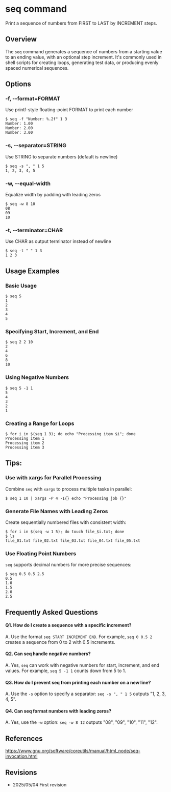 # seq command

Print a sequence of numbers from FIRST to LAST by INCREMENT steps.

## Overview

The `seq` command generates a sequence of numbers from a starting value to an ending value, with an optional step increment. It's commonly used in shell scripts for creating loops, generating test data, or producing evenly spaced numerical sequences.

## Options

### **-f, --format=FORMAT**

Use printf-style floating-point FORMAT to print each number

```console
$ seq -f "Number: %.2f" 1 3
Number: 1.00
Number: 2.00
Number: 3.00
```

### **-s, --separator=STRING**

Use STRING to separate numbers (default is newline)

```console
$ seq -s ", " 1 5
1, 2, 3, 4, 5
```

### **-w, --equal-width**

Equalize width by padding with leading zeros

```console
$ seq -w 8 10
08
09
10
```

### **-t, --terminator=CHAR**

Use CHAR as output terminator instead of newline

```console
$ seq -t " " 1 3
1 2 3 
```

## Usage Examples

### Basic Usage

```console
$ seq 5
1
2
3
4
5
```

### Specifying Start, Increment, and End

```console
$ seq 2 2 10
2
4
6
8
10
```

### Using Negative Numbers

```console
$ seq 5 -1 1
5
4
3
2
1
```

### Creating a Range for Loops

```console
$ for i in $(seq 1 3); do echo "Processing item $i"; done
Processing item 1
Processing item 2
Processing item 3
```

## Tips:

### Use with xargs for Parallel Processing

Combine `seq` with `xargs` to process multiple tasks in parallel:

```console
$ seq 1 10 | xargs -P 4 -I{} echo "Processing job {}"
```

### Generate File Names with Leading Zeros

Create sequentially numbered files with consistent width:

```console
$ for i in $(seq -w 1 5); do touch file_$i.txt; done
$ ls
file_01.txt file_02.txt file_03.txt file_04.txt file_05.txt
```

### Use Floating Point Numbers

`seq` supports decimal numbers for more precise sequences:

```console
$ seq 0.5 0.5 2.5
0.5
1.0
1.5
2.0
2.5
```

## Frequently Asked Questions

#### Q1. How do I create a sequence with a specific increment?
A. Use the format `seq START INCREMENT END`. For example, `seq 0 0.5 2` creates a sequence from 0 to 2 with 0.5 increments.

#### Q2. Can seq handle negative numbers?
A. Yes, `seq` can work with negative numbers for start, increment, and end values. For example, `seq 5 -1 1` counts down from 5 to 1.

#### Q3. How do I prevent seq from printing each number on a new line?
A. Use the `-s` option to specify a separator: `seq -s ", " 1 5` outputs "1, 2, 3, 4, 5".

#### Q4. Can seq format numbers with leading zeros?
A. Yes, use the `-w` option: `seq -w 8 12` outputs "08", "09", "10", "11", "12".

## References

https://www.gnu.org/software/coreutils/manual/html_node/seq-invocation.html

## Revisions

- 2025/05/04 First revision